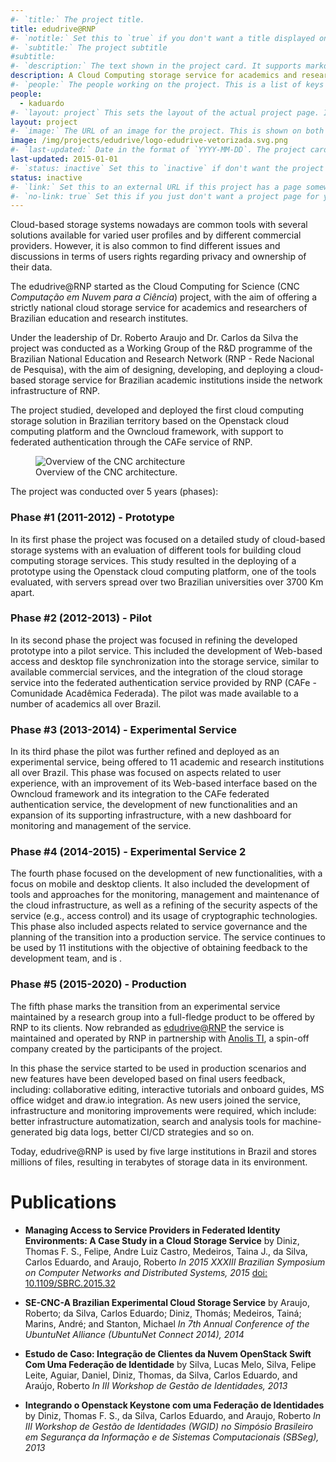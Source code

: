 ```yaml
---
#- `title:` The project title.
title: edudrive@RNP
#- `notitle:` Set this to `true` if you don't want a title displayed on the project card. Optional.
#- `subtitle:` The project subtitle
#subtitle:
#- `description:` The text shown in the project card. It supports markdown.
description: A Cloud Computing storage service for academics and researchers of Brazilian institutions.
#- `people:` The people working on the project. This is a list of keys from the `_data/people.yml` file.
people:
  - kaduardo
#- `layout: project` This sets the layout of the actual project page. It should be set to `project`.
layout: project
#- `image:` The URL of an image for the project. This is shown on both the project page and the project card. Optional.
image: /img/projects/edudrive/logo-edudrive-vetorizada.svg.png
#- `last-updated:` Date in the format of `YYYY-MM-DD`. The project cards are sorted by this, most recent first.
last-updated: 2015-01-01
#- `status: inactive` Set this to `inactive` if don't want the project to appear on the front page. Just ignore it otherwise.
status: inactive
#- `link:` Set this to an external URL if this project has a page somewhere else on the web. If you don't have a `link:`, then the content of this markdown file (below the YAML frontmatter) will be this project's page.
#- `no-link: true` Set this if you just don't want a project page for your project.
---
```



Cloud-based storage systems nowadays are common tools with several solutions available for varied user profiles and by different commercial providers. However, it is also common to find different issues and discussions in terms of users rights regarding privacy and ownership of their data.

The edudrive@RNP started as the Cloud Computing for Science (CNC *Computação em Nuvem para a Ciência*) project, with the aim of offering a strictly national cloud storage service for academics and researchers of Brazilian education and research institutes.

Under the leadership of Dr. Roberto Araujo and Dr. Carlos da Silva the project was conducted as a Working Group of the R&D programme of the Brazilian National Education and Research Network (RNP - Rede Nacional de Pesquisa), with the aim of designing, developing, and deploying a cloud-based storage service for Brazilian academic institutions inside the network infrastructure of RNP.

The project studied, developed and deployed the first cloud computing storage solution in Brazilian territory based on the Openstack cloud computing platform and the Owncloud framework, with support to federated authentication through the CAFe service of RNP.

<figure class="text-center">
  <img class="figure-img img-fluid rounded" src="{{ site.baseurl }}/img/projects/edudrive/cncoverview.png" alt="Overview of the CNC architecture" title="Overview of the CNC architecture"/>
  <figcaption class="figure-caption">Overview of the CNC architecture.</figcaption>
</figure>

The project was conducted over 5 years (phases):

### Phase #1 (2011-2012) - Prototype

In its first phase the project was focused on a detailed study of cloud-based storage systems with an evaluation of different tools for building cloud computing storage services. This study resulted in the deploying of a prototype using the Openstack cloud computing platform, one of the tools evaluated, with servers spread over two Brazilian universities over 3700 Km apart.

### Phase #2 (2012-2013) - Pilot

In its second phase the project was focused in refining the developed prototype into a pilot service. This included the development of Web-based access and desktop file synchronization into the storage service, similar to available commercial services, and the integration of the cloud storage service into the federated authentication service provided by RNP (CAFe - Comunidade Acadêmica Federada). The pilot was made available to a number of academics all over Brazil.

### Phase #3 (2013-2014) - Experimental Service

In its third phase the pilot was further refined and deployed as an experimental service, being offered to 11 academic and research institutions all over Brazil. 
This phase was focused on aspects related to user experience, with an improvement of its Web-based interface based on the Owncloud framework and its integration to the CAFe federated authentication service, the development of new functionalities and an expansion of its supporting infrastructure, with a new dashboard for monitoring and management of the service.

### Phase #4 (2014-2015) - Experimental Service 2

The fourth phase focused on the development of new functionalities, with a focus on mobile and desktop clients. It also included the development of tools and approaches for the monitoring, management and maintenance of the cloud infrastructure, as well as a refining of the security aspects of the service (e.g., access control) and its usage of cryptographic technologies. This phase also included aspects related to service governance and the planning of the transition into a production service. 
The service continues to be used by 11 institutions with the objective of obtaining feedback to the development team, and is .

### Phase #5 (2015-2020) - Production

The fifth phase marks the transition from an experimental service maintained by a research group into a full-fledge product to be offered by RNP to its clients. Now rebranded as [edudrive@RNP](https://edudrive.rnp.br) the service is maintained and operated by RNP in partnership with [Anolis TI](https://anolis.com.br/), a spin-off company created by the participants of the project.

In this phase the service started to be used in production scenarios and new features have been developed based on final users feedback, including: collaborative editing, interactive tutorials and onboard guides, MS office widget and draw.io integration. As new users joined the service, infrastructure and monitoring improvements were required, which include: better infrastructure automatization, search and analysis tools for machine-generated big data logs, better CI/CD strategies and so on.

Today, edudrive@RNP is used by five large institutions in Brazil and stores millions of files, resulting in terabytes of storage data in its environment.

# Publications

* <span class="title"><b>Managing Access to Service Providers in Federated Identity Environments: A Case Study in a Cloud Storage Service</b></span>
by <span class="author">Diniz, Thomas F. S., Felipe, Andre Luiz Castro, Medeiros, Taina J., da Silva, Carlos Eduardo, and Araujo, Roberto</span>
<span class="periodical"><em>In 2015 XXXIII Brazilian Symposium on Computer Networks and Distributed Systems, 2015</em></span>
[doi: 10.1109/SBRC.2015.32](https://doi.org/10.1109/SBRC.2015.32)

* <span class="title"><b>SE-CNC-A Brazilian Experimental Cloud Storage Service</b></span>
by <span class="author">Araujo, Roberto; da Silva, Carlos Eduardo; Diniz, Thomás; Medeiros, Tainá; Marins, André; and Stanton, Michael</span>
<span class="periodical"><em>In 7th Annual Conference of the UbuntuNet Alliance (UbuntuNet Connect 2014), 2014</em></span>

* <span class="title"><b>Estudo de Caso: Integração de Clientes da Nuvem OpenStack Swift Com Uma Federação de Identidade</b></span>
by <span class="author">Silva, Lucas Melo, Silva, Felipe Leite, Aguiar, Daniel, Diniz, Thomas, da Silva, Carlos Eduardo, and Araújo, Roberto</span>
<span class="periodical"><em>
In III Workshop de Gestão de Identidades, 2013</em></span>

* <span class="title"><b>Integrando o Openstack Keystone com uma Federação de Identidades</b></span>
by <span class="author">Diniz, Thomas F. S., da Silva, Carlos Eduardo, and Araujo, Roberto</span>
<span class="periodical"><em>
In III Workshop de Gestão de Identidades (WGID) no Simpósio Brasileiro em Segurança da Informação e de Sistemas Computacionais (SBSeg), 2013</em></span>
